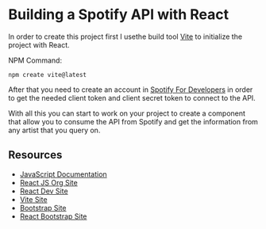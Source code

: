 # Building a Spotify API with React

In order to create this project first I usethe build tool [Vite](https://vitejs.dev/guide/) to initialize the project with React.

NPM Command:

```
npm create vite@latest
```

After that you need to create an account in [Spotify For Developers](https://developer.spotify.com/) in order to get the needed client token and client secret token to connect to the API.

With all this you can start to work on your project to create a component that allow you to consume the API from Spotify and get the information from any artist that you query on.

## Resources

- [JavaScript Documentation](https://developer.mozilla.org/en-US/docs/Web/JavaScript)
- [React JS Org Site](https://es.reactjs.org/)
- [React Dev Site](https://react.dev/)
- [Vite Site](https://vitejs.dev/guide/)
- [Bootstrap Site](https://getbootstrap.com/)
- [React Bootstrap Site](https://react-bootstrap.github.io/getting-started/introduction/)
